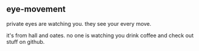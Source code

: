 ## eye-movement

private eyes are watching you. they see your every move.

it's from hall and oates. no one is watching you drink coffee and check out stuff on github.  
